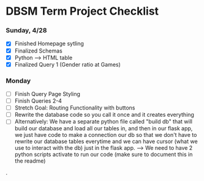 # DBSM Term Project Checklist

### Sunday, 4/28

- [x] Finished Homepage sytling
- [x] Finalized Schemas
- [x] Python --> HTML table
- [x] Finalized Query 1 (Gender ratio at Games)

### Monday
- [ ] Finish Query Page Styling
- [ ] Finish Queries 2-4
- [ ] Stretch Goal: Routing Functionality with buttons
- [ ] Rewrite the database code so you call it once and it creates everything
- [ ] Alternatively: We have a separate python file called "build db" that will build our
database and load all our tables in, and then in our flask app, we just have code to make a connection our db
so that we don't have to rewrite our database tables everytime and we can have cursor (what we use to interact
with the db) just in the flask app. --> We need to have 2 python scripts activate to run our code (make sure to
document this in the readme)

.